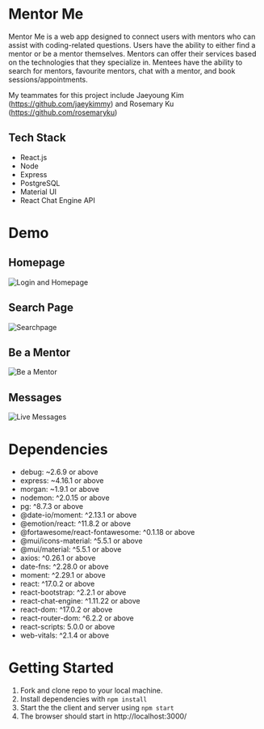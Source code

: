 # Mentor Me

Mentor Me is a web app designed to connect users with mentors who can assist with coding-related questions. Users have the ability to either find a mentor or be a mentor themselves. Mentors can offer their services based on the technologies that they specialize in. Mentees have the ability to search for mentors, favourite mentors, chat with a mentor, and book sessions/appointments.

My teammates for this project include Jaeyoung Kim (https://github.com/jaeykimmy) and Rosemary Ku (https://github.com/rosemaryku)

## Tech Stack

- React.js
- Node
- Express
- PostgreSQL
- Material UI
- React Chat Engine API

# Demo

## Homepage

![Login and Homepage](https://github.com/rosemaryku/mentor_me/blob/main/docs/homepage.gif?raw=true)

## Search Page

![Searchpage](https://github.com/rosemaryku/mentor_me/blob/main/docs/search.gif?raw=true)

## Be a Mentor

![Be a Mentor](https://github.com/rosemaryku/mentor_me/blob/main/docs/be-a-mentor.gif?raw=true)

## Messages

![Live Messages](https://github.com/rosemaryku/mentor_me/blob/main/docs/messages.gif?raw=trues)

# Dependencies

- debug: ~2.6.9 or above
- express: ~4.16.1 or above
- morgan: ~1.9.1 or above
- nodemon: ^2.0.15 or above
- pg: ^8.7.3 or above
- @date-io/moment: ^2.13.1 or above
- @emotion/react: ^11.8.2 or above
- @fortawesome/react-fontawesome: ^0.1.18 or above
- @mui/icons-material: ^5.5.1 or above
- @mui/material: ^5.5.1 or above
- axios: ^0.26.1 or above
- date-fns: ^2.28.0 or above
- moment: ^2.29.1 or above
- react: ^17.0.2 or above
- react-bootstrap: ^2.2.1 or above
- react-chat-engine: ^1.11.22 or above
- react-dom: ^17.0.2 or above
- react-router-dom: ^6.2.2 or above
- react-scripts: 5.0.0 or above
- web-vitals: ^2.1.4 or above

# Getting Started

1. Fork and clone repo to your local machine.
2. Install dependencies with `npm install`
3. Start the the client and server using `npm start`
4. The browser should start in http://localhost:3000/
